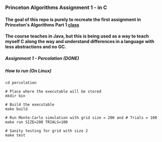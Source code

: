 ### Princeton Algorithms Assignment 1 - in C

#### The goal of this repo is purely to recreate the first assignment in Princeton's Algorithms Part 1 [class](https://www.coursera.org/learn/algorithms-part1)
#### The course teaches in Java, but this is being used as a way to teach myself C along the way and understand differences in a language with less abstractions and no GC.

##### Assignment 1 - Percolation (DONE)

##### How to run (On Linux)
```
cd percolation

# Place where the executable will be stored
mkdir bin

# Build the executable
make build

# Run Monte-Carlo simulation with grid size = 200 and # Trials = 100
make run SIZE=200 TRIALS=100

# Sanity testing for grid with size 2
make test
```

